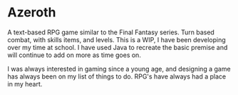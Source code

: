 # Azeroth

A text-based RPG game similar to the Final Fantasy series. Turn based combat, with skills items, and levels.
This is a WIP, I have been developing over my time at school. I have used Java to recreate the basic premise
and will continue to add on more as time goes on.

I was always interested in gaming since a young age, and designing a game has always been on my list of things to do.
RPG's have always had a place in my heart. 
